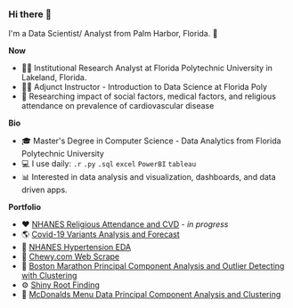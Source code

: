 ### Hi there :wave:

I'm a Data Scientist/ Analyst from Palm Harbor, Florida. 🌴



**Now**

- 👨‍💻 Institutional Research Analyst at Florida Polytechnic University in Lakeland, Florida. 
- 👨‍🏫 Adjunct Instructor - Introduction to Data Science at Florida Poly
- 📃 Researching impact of social factors, medical factors, and religious attendance on prevalence of cardiovascular disease

**Bio**

- :mortar_board: Master's Degree in Computer Science - Data Analytics from Florida Polytechnic University
- :computer: I use daily: `.r` `.py` `.sql` `excel` `PowerBI` `tableau`
- :bar_chart: Interested in data analysis and visualization, dashboards, and data driven apps.


**Portfolio**

- :heart: [NHANES Religious Attendance and CVD](https://github.com/ethandbard/Religious_Attendance_CVD) - *in progress* 
- :earth_americas: [Covid-19 Variants Analysis and Forecast](https://github.com/ethandbard/COVID19)
- :pill: [NHANES Hypertension EDA](https://github.com/ethandbard/NHANES-Hypertension-EDA)
- :dog: [Chewy.com Web Scrape](https://github.com/ethandbard/chewy)
- :runner: [Boston Marathon Principal Component Analysis and Outlier Detecting with Clustering](https://github.com/ethandbard/BostonMarathonAnalysis2017)
- :gear: [Shiny Root Finding](https://github.com/ethandbard/ShinyRootFinding)
- :fries: [McDonalds Menu Data Principal Component Analysis and Clustering](https://github.com/ethandbard/McDonalds_Analysis)

